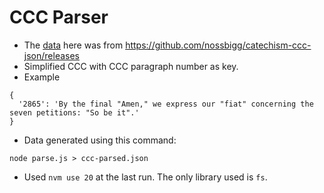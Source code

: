 # CCC Parser
* The [data](ccc.json) here was from https://github.com/nossbigg/catechism-ccc-json/releases
* Simplified CCC with CCC paragraph number as key.
* Example
```
{
  '2865': 'By the final "Amen," we express our "fiat" concerning the seven petitions: "So be it".'
}
```
* Data generated using this command:
```
node parse.js > ccc-parsed.json
```
* Used `nvm use 20` at the last run. The only library used is `fs`.

